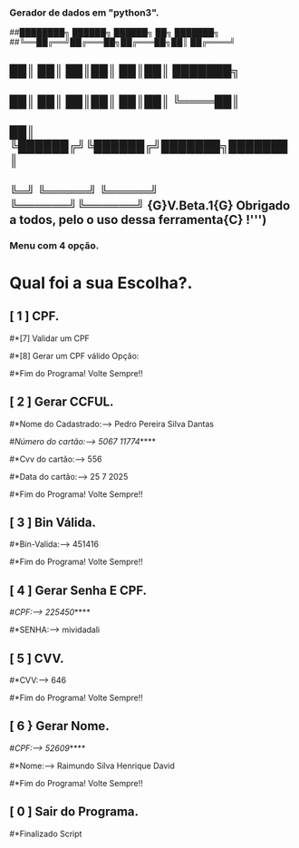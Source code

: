 
### Gerador de dados em "python3".
##████████╗ ██████╗  ██████╗ ██╗     ███████╗
##╚══██╔══╝██╔═══██╗██╔═══██╗██║     ██╔════╝
##   ██║   ██║   ██║██║   ██║██║     ███████╗
##   ██║   ██║   ██║██║   ██║██║     ╚════██║
##   ██║   ╚██████╔╝╚██████╔╝███████╗███████║
##   ╚═╝    ╚═════╝  ╚═════╝ ╚══════╝╚══════╝ {G}V.Beta.1{G} Obrigado a todos, pelo o uso dessa ferramenta{C} !''')
### Menu com 4 opção.

# Qual foi a sua Escolha?.

## [ 1 ] CPF.  
#*[7] Validar um CPF

#*[8] Gerar um CPF válido
Opção:

#*Fim do Programa! Volte Sempre!!


## [ 2 ] Gerar CCFUL. 
#*Nome do Cadastrado:--> Pedro Pereira Silva Dantas

#*Número do cartão:--> 5067 11774*****

#*Cvv do cartão:--> 556

#*Data do cartão:--> 25 7 2025

#*Fim do Programa! Volte Sempre!!


## [ 3 ] Bin Válida.      

#*Bin-Valida:-->  451416

#*Fim do Programa! Volte Sempre!!

## [ 4 ] Gerar Senha E CPF. 

#*CPF:-->  225450*****

#*SENHA:-->  mividadali


## [ 5 ] CVV.             

#*CVV:-->  646

#*Fim do Programa! Volte Sempre!!

## [ 6 } Gerar Nome.     

#*CPF:--> 52609*****

#*Nome:--> Raimundo Silva Henrique David

#*Fim do Programa! Volte Sempre!!

## [ 0 ] Sair do Programa. 

#*Finalizado Script 
